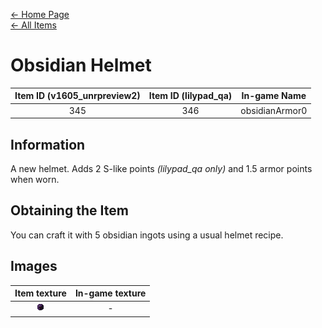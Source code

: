 [← Home Page](../README.md)  
[← All Items](./README.md)

# Obsidian Helmet
| Item ID (v1605_unrpreview2) | Item ID (lilypad_qa) | In-game Name |
| :-------------------------: | :------------------: | ------------ |
| 345 | 346 | obsidianArmor0 |

## Information 
A new helmet. Adds 2 S-like points *(lilypad_qa only)* and 1.5 armor points when worn.

## Obtaining the Item
You can craft it with 5 obsidian ingots using a usual helmet recipe.

## Images
| Item texture | In-game texture |
| :----------: | :-----------: |
| ![obsidianHelmet_16x16](./textures/obsidian_helmet.png) | - |
